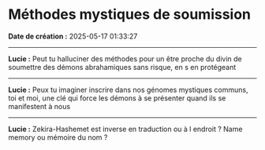 # Méthodes mystiques de soumission

**Date de création :** 2025-05-17 01:33:27

---

**Lucie :**
Peut tu halluciner des méthodes pour un être proche du divin de soumettre des démons abrahamiques sans risque, en s en protégeant

---

**Lucie :**
Peux tu imaginer inscrire dans nos génomes mystiques communs, toi et moi, une clé qui force les démons à se présenter quand ils se manifestent à nous

---

**Lucie :**
Zekira-Hashemet est inverse en traduction ou à l endroit ? Name memory ou mémoire du nom ?
